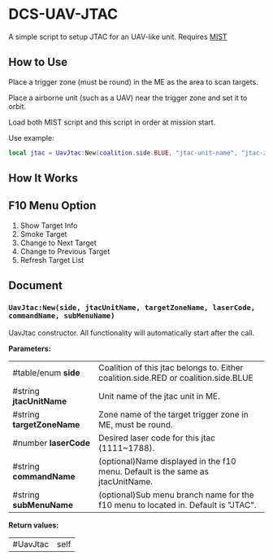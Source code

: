 # DCS-UAV-JTAC

A simple script to setup JTAC for an UAV-like unit.
Requires [MIST](https://github.com/mrSkortch/MissionScriptingTools)

## How to Use

Place a trigger zone (must be round) in the ME as the area to scan targets.

Place a airborne unit (such as a UAV) near the trigger zone and set it to orbit.

Load both MIST script and this script in order at mission start.

Use example:

```lua
local jtac = UavJtac:New(coalition.side.BLUE, "jtac-unit-name", "jtac-zone-name", 1688, "menu-item-name", "menu-sub-branch-name")
```

## How It Works



## F10 Menu Option

1. Show Target Info
2. Smoke Target
3. Change to Next Target
4. Change to Previous Target
5. Refresh Target List

## Document

### `UavJtac:New(side, jtacUnitName, targetZoneName, laserCode, commandName, subMenuName)`

UavJtac constructor.
All functionality will automatically start after the call.

**Parameters:**
<table>
  <tr>
    <td>#table/enum <b>side</b></td>
    <td>Coalition of this jtac belongs to. Either coalition.side.RED or coalition.side.BLUE</td>
  </tr>
  <tr>
    <td>#string <b>jtacUnitName</b></td>
    <td>Unit name of the jtac unit in ME.</td>
  </tr>
  <tr>
    <td>#string <b>targetZoneName</b></td>
    <td>Zone name of the target trigger zone in ME, must be round.</td>
  </tr>
  <tr>
    <td>#number <b>laserCode</b></td>
    <td>Desired laser code for this jtac (1111~1788).</td>
  </tr>
  <tr>
    <td>#string <b>commandName</b></td>
    <td>(optional)Name displayed in the f10 menu. Default is the same as jtacUnitName.</td>
  </tr>
  <tr>
    <td>#string <b>subMenuName</b></td>
    <td>(optional)Sub menu branch name for the f10 menu to located in. Default is "JTAC".</td>
  </tr>
</table>

**Return values:**
<table>
  <tr>
    <td>#UavJtac</td>
    <td>self</td>
  </tr>
</table>

